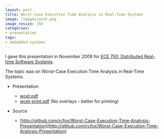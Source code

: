```yaml
---
layout: post
title: Worst-Case Execution Time Analysis in Real-Time Systems
image: /images/wcet.png
image_resize: 150
categories:
- presentation
tags:
- embedded-systems
---
```


I gave this presentation in November 2009 for [ECE 750: Distributed Real-time Software Systems](http://www.ece.uwaterloo.ca/Graduate/Courses/F09/ece750t22.pdf). 

The topic was on Worst-Case Execution Time Analysis in Real-Time Systems.

* Presentation
  * [wcet.pdf](http://github.com/downloads/rcfox/Worst-Case-Execution-Time-Analysis-Presentation/wcet.pdf)
  * [wcet-print.pdf](http://github.com/downloads/rcfox/Worst-Case-Execution-Time-Analysis-Presentation/wcet-print.pdf) (No overlays - better for printing)

* Source

  * [http://github.com/rcfox/Worst-Case-Execution-Time-Analysis-Presentation](http://github.com/rcfox/Worst-Case-Execution-Time-Analysis-Presentation)
